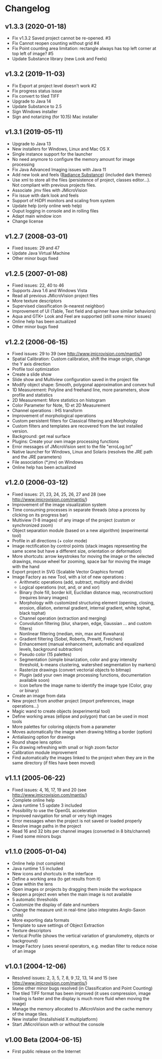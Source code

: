 # Changelog

## v1.3.3 (2020-01-18)
- Fix v1.3.2 Saved project cannot be re-opened. #3
- Fix Cannot reopen counting without grid #4
- Fix Point counting area limitation: rectangle always has top left corner at top left of image? #5
- Update Substance library (new Look and Feels)

## v1.3.2 (2019-11-03)
- Fix Export at project level doesn't work #2
- Fix progress status issue
- Fix convert to tiled TIFF
- Upgrade to Java 14
- Update Substance to 2.5
- Sign Windows installer
- Sign and notarizing (for 10.15) Mac installer

## v1.3.1 (2019-05-11)
- Upgrade to Java 13
- New installers for Windows, Linux and Mac OS X
- Single instance support for the launcher
- No need anymore to configure the memory amount for image processing
- Fix Java Advanced Imaging issues with Java 11
- Add new look and feels ([Radiance Substance](https://github.com/kirill-grouchnikov/radiance)) (included dark themes)
- Use xml to store all the files (persistence of project, classes editor...). Not compliant with previous projects files.
- Associate .jmv files with JMicroVision
- Fix issue with dark look and feels
- Support of HiDPI monitors and scaling from system
- Update help (only online web help) 
- Ouput logging in console and in rolling files 
- Adapt main window icon
- Change license

## v1.2.7 (2008-03-01)

- Fixed issues: 29 and 47
- Update Java Virtual Machine
- Other minor bugs fixed

## v1.2.5 (2007-01-08)

- Fixed issues: 22, 40 to 46
- Supports Java 1.6 and Windows Vista
- Read all previous JMicroVision project files
- More texture descriptors
- Supervised classification (k-nearest neighbor)
- Improvement of UI (Table, Text field and spinner have similar behaviors)
- Aqua and GTK+ Look and Feel are supported (still some minor issues)
- Online help has been actualized
- Other minor bugs fixed

## v1.2.2 (2006-06-15)

- Fixed issues: 29 to 39 (see http://www.jmicrovision.com/mantis/)
- Spatial Calibration: Custom calibration, shift the image origin, change the Y axis direction
- Profile tool optimization
- Create a slide show
- Slide show and Multiview configuration saved in the project file
- Modify object shape: Smooth, polygonal approximation and convex hull
- 1D Measurement: Polyline and freehand line, more parameters, show profile and statistics
- 2D Measurement: More statistics on histogram
- Color Parameter for Note, 1D et 2D Measurement
- Channel operations : IHS transform
- Improvement of morphological operations
- Custom persistent filters for Classical filtering and Morphology
- Custom filters and templates are recovered from the last installed version.
- Background: get real surface
- Plugins: Create your own image processing functions
- Error messages of JMicroVision sent to the file "erroLog.txt"
- Native launcher for Windows, Linux and Solaris (resolves the JRE path and the JRE parameters)
- File association (*.jmv) on Windows
- Online help has been actualized


## v1.2.0 (2006-03-12)

- Fixed issues: 21, 23, 24, 25, 26, 27 and 28 (see http://www.jmicrovision.com/mantis/)
- Improvement of the image visualization system
- Time consuming processes in separate threads (stop a process by clicking on its progress bar)
- Multiview (1-8 images) of any image of the project (custom or synchronized zoom)
- Object separation module (based on a new algorithm) (experimental tool)
- Profile in all directions (+ color mode)
- Image rectification by control points (stack images representing the same scene but have a different size, orientation or deformation)
- More shortcuts: arrow keystrokes for moving the image or the selected drawings, mouse wheel for zooming, space bar for moving the image with the hand
- Export project in SVG (Scalable Vector Graphics format)
- Image Factory as new Tool, with a lot of new operations :
    - Arithmetic operations (add, subtract, multiply and divide)
    - Logical operations (not, and, or and xor)
    - Binary (hole fill, border kill, Euclidian distance map, reconstruction) (requires binary images)
    - Morphology with customized structuring element (opening, closing, erosion, dilation, external gradient, internal gradient, white tophat, black tophat)
    - Channel operation (extraction and merging)
    - Convolution filtering (blur, sharpen, edge, Gaussian ... and custom filters)
    - Nonlinear filtering (median, min, max and Kuwahara)
    - Gradient filtering (Sobel, Roberts, Prewitt, Freichen)
    - Enhancement (manual enhancement, automatic and equalized levels, background subtraction)
    - Pseudo color (15 palettes)
    - Segmentation (simple binarization, color and gray intensity threshold, k-means clustering, watershed segmentation by markers)
    - Rasterize drawings (convert vectorial objects to bitmap)
    - Plugin (add your own image processing functions, documentation available soon)
    - Icon before the image name to identify the image type (Color, gray or binary)
- Create an image from data
- New project from another project (import preferences, image operations...)
- Magic wand to create objects (experimental tool)
- Define working areas (ellipse and polygon) that can be used in most tools
- More palettes for coloring objects from a parameter
- Moves automatically the image when drawing hitting a border (option)
- Antialiasing option for drawings
- Round shape lens option
- Fix drawing refreshing with small or high zoom factor
- Calibration module improvement
- Find automatically the images linked to the project when they are in the same directory (if files have been moved)

## v1.1.1 (2005-06-22)

- Fixed issues: 4, 16, 17, 19 and 20 (see http://www.jmicrovision.com/mantis/)
- Complete online help
- Java runtime 1.5 update 3 included
- Possibility to use the OpenGL acceleration
- Improved navigation for small or very high images
- Error messages when the project is not saved or loaded properly
- Resolve image paths in the project
- Read 16 and 32 bits per channel images (converted in 8 bits/channel)
- Fixed some minors bugs

## v1.1.0 (2005-01-04)

- Online help (not complete)
- Java runtime 1.5 included
- New icons and shortcuts in the interface
- Define a working area (to get results from it)
- Draw within the lens
- Open images or projects by dragging them inside the workspace
- Reopen a project even when the main image is not available
- 5 automatic thresholds
- Customize the display of date and numbers
- Change the measure unit in real-time (also integrates Anglo-Saxon units)
- More exporting data formats
- Template to save settings of Object Extraction
- Texture descriptors
- Vertical Profile (shows the vertical variation of granulometry, objects or background)
- Image Factory (uses several operators, e.g. median filter to reduce noise of an image

## v1.0.1 (2004-12-06)

- Resolved issues: 2, 3, 5, 7, 8, 9 ,12, 13, 14 and 15 (see http://www.jmicrovision.com/mantis/)
- Some other minor bugs resolved (in Classification and Point Counting)
- The tiled TIFF format has been improved (it uses compression, image loading is faster and the display is much more fluid when moving the image)
- Manage the memory allocated to JMicroVision and the cache memory of the image tiles.
- New installer (Installshield X multiplatform)
- Start JMicroVision with or without the console

## v1.00 Beta (2004-06-15)

- First public release on the Internet
